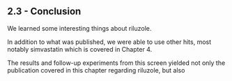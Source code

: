 
## 2.3 - Conclusion

We learned some interesting things about riluzole.
<!-- summary of results, what did we learn -->

<!-- how did the results relate to discovering molecules -->

<!-- how did the results relate to learning mechanisms -->

<!-- how did the results relate to novel therapeutics -->

In addition to what was published, we were able to use other hits, most notably simvastatin which is covered in Chapter 4.



The results and follow-up experiments from this screen yielded not only the publication covered in this chapter regarding riluzole, but also 